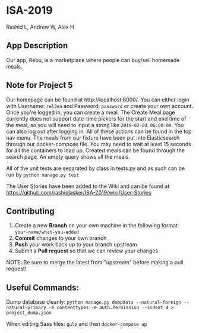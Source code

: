 # ISA-2019
Rashid L, Andrew W, Alex H

## App Description
Our app, Rebu, is a marketplace where people can buy/sell homemade meals. 

## Note for Project 5
Our homepage can be found at http://localhost:8000/. You can either login with Username: `rel3en` and Password: `password` or create your own account. Once you're logged in, you can create a meal. The Create Meal page currently does not support date-time pickers for the start and end time of the meal, so you will need to input a string like `2019-02-04 06:00:00`. You can also log out after logging in. All of these actions can be found in the top nav menu. The meals from our fixture have been put into Elasticsearch through our docker-compose file. You may need to wait at least 15 seconds for all the containers to load up. Created meals can be found through the search page. An empty query shows all the meals.

All of the unit tests are separated by class in tests.py and as such can be run by `python manage.py test`

The User Stories have been added to the Wiki and can be found at https://github.com/rashidlasker/ISA-2019/wiki/User-Stories

## Contributing

 1. Create a new **Branch** on your own machine in the following format: `your-name/what-you-added`
 2. **Commit** changes to your own branch
 3. **Push** your work back up to your branch upstream
 4. Submit a **Pull request** so that we can review your changes

NOTE: Be sure to merge the latest from "upstream" before making a pull request!

## Useful Commands:
Dump database cleanly:
`python manage.py dumpdata --natural-foreign --natural-primary -e contenttypes -e auth.Permission --indent 4 > project_dump.json`

When editing Sass files:
`gulp` and then `docker-compose up`
